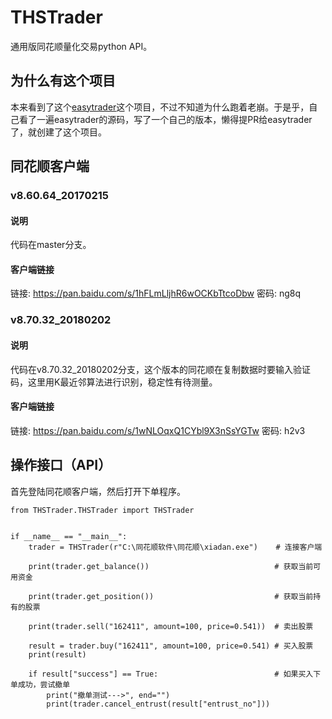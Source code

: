 # THSTrader
通用版同花顺量化交易python API。

## 为什么有这个项目
本来看到了这个[easytrader](https://github.com/shidenggui/easytrader)这个项目，不过不知道为什么跑着老崩。于是乎，自己看了一遍easytrader的源码，写了一个自己的版本，懒得提PR给easytrader了，就创建了这个项目。


## 同花顺客户端
### v8.60.64_20170215
#### 说明
代码在master分支。

#### 客户端链接
链接: https://pan.baidu.com/s/1hFLmLljhR6wOCKbTtcoDbw 密码: ng8q

### v8.70.32_20180202
#### 说明
代码在v8.70.32_20180202分支，这个版本的同花顺在复制数据时要输入验证码，这里用K最近邻算法进行识别，稳定性有待测量。
#### 客户端链接
链接: https://pan.baidu.com/s/1wNLOqxQ1CYbl9X3nSsYGTw 密码: h2v3


## 操作接口（API）

首先登陆同花顺客户端，然后打开下单程序。

```
from THSTrader.THSTrader import THSTrader


if __name__ == "__main__":
    trader = THSTrader(r"C:\同花顺软件\同花顺\xiadan.exe")    # 连接客户端

    print(trader.get_balance())                            # 获取当前可用资金

    print(trader.get_position())                           # 获取当前持有的股票

    print(trader.sell("162411", amount=100, price=0.541))  # 卖出股票

    result = trader.buy("162411", amount=100, price=0.541) # 买入股票
    print(result)

    if result["success"] == True:						   # 如果买入下单成功，尝试撤单
        print("撤单测试--->", end="")
        print(trader.cancel_entrust(result["entrust_no"]))
```